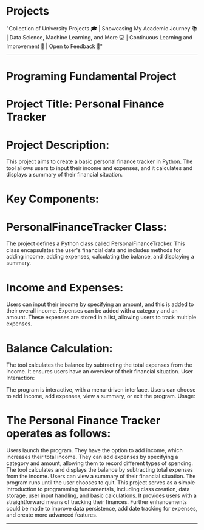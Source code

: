 # Projects

"Collection of University Projects 🎓 | Showcasing My Academic Journey 📚 | Data Science, Machine Learning, and More 💻 | Continuous Learning and Improvement 📌 | Open to Feedback 🚀"

-------------------------------------------------------------------------------------------------------------------------------------------------------------------

# Programing Fundamental Project



# Project Title: Personal Finance Tracker

# Project Description:

This project aims to create a basic personal finance tracker in Python. The tool allows users to input their income and expenses, and it calculates and displays a summary of their financial situation.

# Key Components:

# PersonalFinanceTracker Class:

The project defines a Python class called PersonalFinanceTracker. This class encapsulates the user's financial data and includes methods for adding income, adding expenses, calculating the balance, and displaying a summary.
# Income and Expenses:

Users can input their income by specifying an amount, and this is added to their overall income.
Expenses can be added with a category and an amount. These expenses are stored in a list, allowing users to track multiple expenses.
# Balance Calculation:

The tool calculates the balance by subtracting the total expenses from the income. It ensures users have an overview of their financial situation.
User Interaction:

The program is interactive, with a menu-driven interface. Users can choose to add income, add expenses, view a summary, or exit the program.
Usage:

# The Personal Finance Tracker operates as follows:

Users launch the program.
They have the option to add income, which increases their total income.
They can add expenses by specifying a category and amount, allowing them to record different types of spending.
The tool calculates and displays the balance by subtracting total expenses from the income.
Users can view a summary of their financial situation.
The program runs until the user chooses to quit.
This project serves as a simple introduction to programming fundamentals, including class creation, data storage, user input handling, and basic calculations. It provides users with a straightforward means of tracking their finances. Further enhancements could be made to improve data persistence, add date tracking for expenses, and create more advanced features.

-------------------------------------------------------------------------------------------------------------------------------------------------------------------

